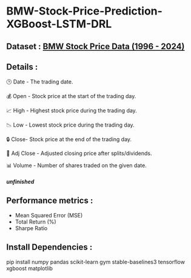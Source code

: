 # BMW-Stock-Price-Prediction-XGBoost-LSTM-DRL
## Dataset : [BMW Stock Price Data (1996 - 2024)](https://www.kaggle.com/datasets/mhassansaboor/bmw-stock-data-1996-2024/data)
## Details :
🕒 Date	- The trading date.

💰 Open -	Stock price at the start of the trading day.

📈 High	- Highest stock price during the trading day.

📉 Low	- Lowest stock price during the trading day.

🔒 Close-	Stock price at the end of the trading day.

🎯 Adj Close	- Adjusted closing price after splits/dividends.

📊 Volume	- Number of shares traded on the given date.

##### unfinished

## Performance metrics :
- Mean Squared Error (MSE)
- Total Return (%)
- Sharpe Ratio

## Install Dependencies :
pip install numpy pandas scikit-learn gym stable-baselines3 tensorflow xgboost matplotlib
